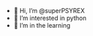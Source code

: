 - 👋 Hi, I’m @superPSYREX
- 👀 I’m interested in python
- 🌱 I’m in the learning 

<!---
superPSYREX/superPSYREX is a ✨ special ✨ repository because its `README.md` (this file) appears on your GitHub profile.
You can click the Preview link to take a look at your changes.
--->

